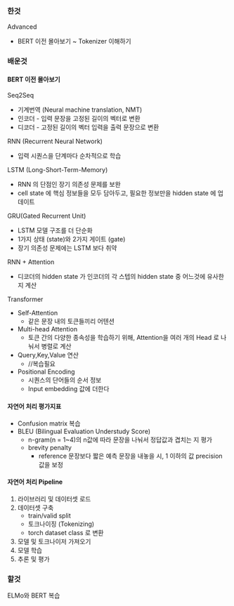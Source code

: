 ### 한것
Advanced
- BERT 이전 몰아보기 ~ Tokenizer 이해하기

### 배운것
#### BERT 이전 몰아보기
Seq2Seq
- 기계번역 (Neural machine translation, NMT)
- 인코더 - 입력 문장을 고정된 길이의 벡터로 변환
- 디코더 - 고정된 길이의 벡터 입력을 출력 문장으로 변환

RNN (Recurrent Neural Network)
- 입력 시퀀스을 단계마다 순차적으로 학습

LSTM (Long-Short-Term-Memory)
- RNN 의 단점인 장기 의존성 문제를 보완
- cell state 에 핵심 정보들을 모두 담아두고, 필요한 정보만을 hidden state 에 업데이트

GRU(Gated Recurrent Unit)
- LSTM 모델 구조를 더 단순화
- 1가지 상태 (state)와 2가지 게이트 (gate)
- 장기 의존성 문제에는 LSTM 보다 취약

RNN + Attention
- 디코더의 hidden state 가 인코더의 각 스텝의 hidden state 중 어느것에 유사한 지 계산

Transformer
- Self-Attention
    - 같은 문장 내의 토큰들끼리 어텐션
- Multi-head Attention
    - 토큰 간의 다양한 종속성을 학습하기 위해, Attention을 여러 개의 Head 로 나눠서 병렬로 계산
- Query,Key,Value 연산
    - //복습필요
- Positional Encoding
    - 시퀀스의 단어들의 순서 정보
    - Input embedding 값에 더한다

#### 자연어 처리 평가지표
- Confusion matrix 복습
- BLEU (Bilingual Evaluation Understudy Score)
    - n-gram(n = 1~4)의 n값에 따라 문장을 나눠서 정답값과 겹치는 지 평가
    - brevity penalty
        - reference 문장보다 짧은 예측 문장을 내놓을 시, 1 이하의 값 precision 값을 보정

#### 자연어 처리 Pipeline
1. 라이브러리 및 데이터셋 로드
2. 데이터셋 구축
    - train/valid split
    - 토크나이징 (Tokenizing)
    - torch dataset class 로 변환
3. 모델 및 토크나이저 가져오기
4. 모델 학습
5. 추론 및 평가

### 할것
ELMo와 BERT 복습
